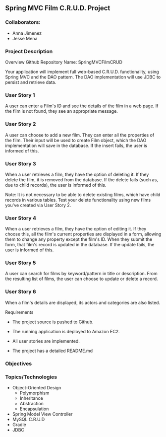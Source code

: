 ## Spring MVC Film C.R.U.D. Project
### Collaborators:
* Anna Jimenez
* Jesse Mena
### Project Description
Overview
Github Repository Name: SpringMVCFilmCRUD

Your application will implement full web-based C.R.U.D. functionality, using Spring MVC and the DAO pattern. The DAO implementation will use JDBC to persist and retrieve data.

### User Story 1
A user can enter a Film's ID and see the details of the film in a web page. If the film is not found, they see an appropriate message.

### User Story 2
A user can choose to add a new film. They can enter all the properties of the film. Their input will be used to create Film object, which the DAO implementation will save in the database. If the insert fails, the user is informed of this.

### User Story 3
When a user retrieves a film, they have the option of deleting it. If they delete the film, it is removed from the database. If the delete fails (such as, due to child records), the user is informed of this.

Note: It is not necessary to be able to delete existing films, which have child records in various tables. Test your delete functionality using new films you've created via User Story 2.
### User Story 4
When a user retrieves a film, they have the option of editing it. If they choose this, all the film's current properties are displayed in a form, allowing them to change any property except the film's ID. When they submit the form, that film's record is updated in the database. If the update fails, the user is informed of this.

### User Story 5
A user can search for films by keyword/pattern in title or description. From the resulting list of films, the user can choose to update or delete a record.

### User Story 6
When a film's details are displayed, its actors and categories are also listed.

Requirements
* The project source is pushed to Github.

* The running application is deployed to Amazon EC2.

* All user stories are implemented.

* The project has a detailed README.md

### Objectives

### Topics/Technologies
* Object-Oriented Design
	* Polymorphism
	* Inheritance
	* Abstraction
	* Encapsulation
* Spring Model View Controller
* MySQL C.R.U.D
* Gradle
* JDBC
